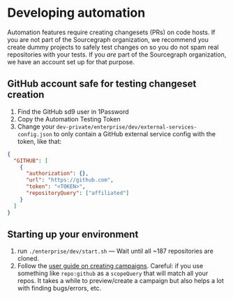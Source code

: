 # Developing automation

Automation features require creating changesets (PRs) on code hosts. If you are not part of the Sourcegraph organization, we recommend you create dummy projects to safely test changes on so you do not spam real repositories with your tests. If you _are_ part of the Sourcegraph organization, we have an account set up for that purpose.

## GitHub account safe for testing changeset creation

1. Find the GitHub sd9 user in 1Password
2. Copy the Automation Testing Token
3. Change your `dev-private/enterprise/dev/external-services-config.json` to only contain a GitHub external service config with the token, like that:

```json
{
  "GITHUB": [
    {
      "authorization": {},
      "url": "https://github.com",
      "token": "<TOKEN>",
      "repositoryQuery": ["affiliated"]
    }
  ]
}
```

## Starting up your environment 

1. run `./enterprise/dev/start.sh` — Wait until all ~187 repositories are cloned.
2. Follow the [user guide on creating campaigns](../user/automation.md). Careful: if you use something like `repo:github` as a `scopeQuery` that will match all your repos. It takes a while to preview/create a campaign but also helps a lot with finding bugs/errors, etc.
